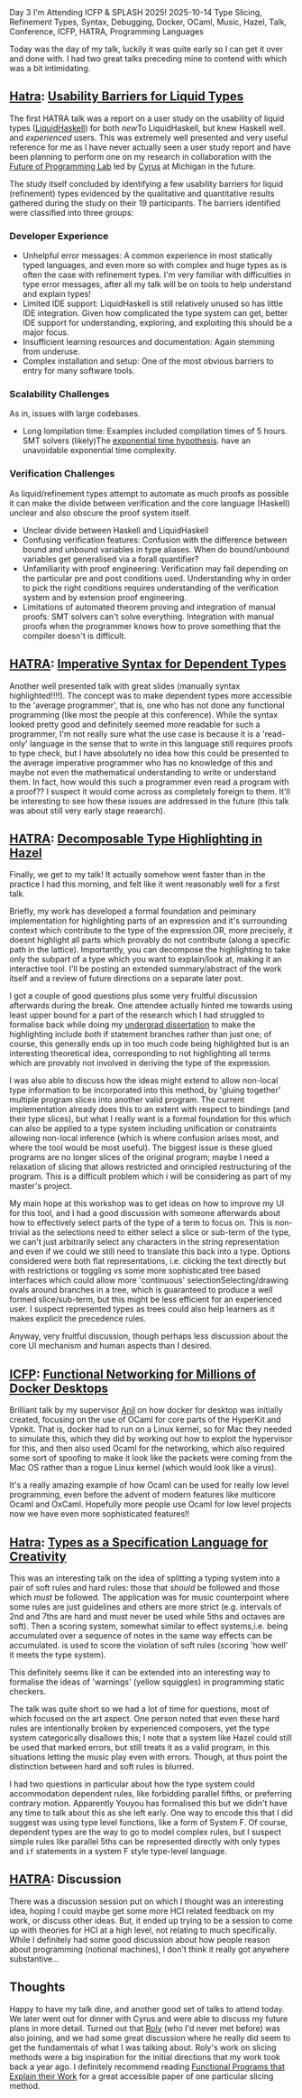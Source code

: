 <post-metadata>
  <post-title>Day 3</post-title>
  <post-series>I'm Attending ICFP & SPLASH 2025!</post-series>
  <post-date>2025-10-14</post-date>
  <post-tags> Type Slicing, Refinement Types, Syntax, Debugging, Docker, OCaml, Music, Hazel, Talk, Conference, ICFP, HATRA, Programming Languages</post-tags>
</post-metadata>

Today was the day of my talk, luckily it was quite early so I can get it over and done with. I had two great talks preceding mine to contend with which was a bit intimidating.

## [Hatra](https://conf.researchr.org/home/icfp-splash-2025/hatra-2025): [Usability Barriers for Liquid Types](https://conf.researchr.org/details/icfp-splash-2025/hatra-2025-papers/5/Usability-Barriers-for-Liquid-Types-Summary-of-Published-Work-)
The first HATRA talk was a report on a user study on the usability of liquid types ([LiquidHaskell](https://ucsd-progsys.github.io/liquidhaskell/)) for both _new_<fn>To LiquidHaskell, but knew Haskell well.</fn> and _experienced_ users. This was extremely well presented and very useful reference for me as I have never actually seen a user study report and have been planning to perform one on my research in collaboration with the [Future of Programming Lab](https://neurocy.notion.site/Future-of-Programming-Lab-241d162461a04064ae1fd9ae32bf4cb1) led by [Cyrus](https://web.eecs.umich.edu/~comar) at Michigan in the future.

The study itself concluded by identifying a few usability barriers for liquid (refinement) types evidenced by the qualitative and quantitative results gathered during the study on their 19 participants. The barriers identified were classified into three groups:
### Developer Experience
- Unhelpful error messages: A common experience in most statically typed languages, and even more so with complex and huge types as is often the case with refinement types. I'm very familiar with difficulties in type error messages, after all my talk will be on tools to help understand and explain types!
- Limited IDE support: LiquidHaskell is still relatively unused so has little IDE integration. Given how complicated the type system can get, better IDE support for understanding, exploring, and exploiting this should be a major focus.
- Insufficient learning resources and documentation: Again stemming from underuse.
- Complex installation and setup: One of the most obvious barriers to entry for many software tools. 

### Scalability Challenges
As in, issues with large codebases.
- Long lompilation time: Examples included compilation times of 5 hours. SMT solvers (likely)<fn>The [exponential time hypothesis](https://en.wikipedia.org/wiki/Exponential_time_hypothesis).</fn> have an unavoidable exponential time complexity.

### Verification Challenges
As liquid/refinement types attempt to automate as much proofs as possible it can make the divide between verification and the core language (Haskell) unclear and also obscure the proof system itself.
- Unclear divide between Haskell and LiquidHaskell
- Confusing verification features: Confusion with the difference between bound and unbound variables in type aliases. When do bound/unbound variables get generalised via a forall quantifier?
- Unfamiliarity with proof engineering: Verification may fail depending on the particular pre and post conditions used. Understanding why in order to pick the right conditions requires understanding of the verification system and by extension proof engineering.
- Limitations of automated theorem proving and integration of manual proofs: SMT solvers can't solve everything. Integration with manual proofs when the programmer knows how to prove something that the compiler doesn't is difficult.

## [HATRA](https://conf.researchr.org/home/icfp-splash-2025/hatra-2025): [Imperative Syntax for Dependent Types](https://conf.researchr.org/details/icfp-splash-2025/hatra-2025-papers/7/Imperative-Syntax-for-Dependent-Types)
Another well presented talk with great slides (manually syntax highlighted!!!!). The concept was to make dependent types more accessible to the 'average programmer', that is, one who has not done any functional programming (like most the people at this conference). While the syntax looked pretty good and definitely seemed more readable for such a programmer, I'm not really sure what the use case is because it is a 'read-only' language in the sense that to write in this language still requires proofs to type check, but I have absolutely no idea how this could be presented to the average imperative programmer who has no knowledge of this and maybe not even the mathematical understanding to write or understand them. In fact, how would this such a programmer even read a program with a proof?? I suspect it would come across as completely foreign to them. It'll be interesting to see how these issues are addressed in the future (this talk was about still very early stage reaearch).

## [HATRA](https://conf.researchr.org/home/icfp-splash-2025/hatra-2025): [Decomposable Type Highlighting in Hazel](https://conf.researchr.org/details/icfp-splash-2025/hatra-2025-papers/2/Decomposable-Type-Highlighting-for-Bidirectional-Type-and-Cast-Systems)
Finally, we get to my talk! It actually somehow went faster than in the practice I had this morning, and felt like it went reasonably well for a first talk. 

Briefly, my work has developed a formal foundation and peiminary implementation for highlighting parts of an expression and it's surrounding context which contribute to the type of the expression.<fn>OR, more precisely, it doesnt highlight all parts which provably do not contribute (along a specific path in the lattice).</fn> Importantly, you can decompose the highlighting to take only the subpart of a type which you want to explain/look at, making it an interactive tool. I'll be posting an extended summary/abstract of the work itself and a review of future directions on a separate later post.

I got a couple of good questions plus some very fruitful discussion afterwards during the break. One attendee actually hinted me towards using least upper bound for a part of the research which I had struggled to formalise back while doing my [undergrad dissertation](/papers/dissertation) to make the highlighting include _both_ if statement branches rather than just one; of course, this generally ends up in too much code being highlighted but is an interesting theoretical idea, corresponding to not highlighting all terms which are provably not involved in deriving the type of the expression.

I was also able to discuss how the ideas might extend to allow non-local type information to be incorporated into this method, by 'gluing together' multiple program slices into another valid program. The current implementation already does this to an extent with respect to bindings (and their type slices), but what I really want is a formal foundation for this which can also be applied to a type system including unification or constraints allowing non-local inference (which is where confusion arises most, and where the tool would be most useful). The biggest issue is these glued programs are no longer slices of the original program; maybe I need a relaxation of slicing that allows restricted and orincipled restructuring of the program. This is a difficult problem which i will be considering as part of my master's project.

My main hope at this workshop was to get ideas on how to improve my UI for this tool, and I had a good discussion with someone afterwards about how to effectively select parts of the type of a term to focus on. This is non-trivial as the selections need to either select a slice or sub-term of the type, we can't just arbitrarily select any characters in the string representation and even if we could we still need to translate this back into a type. Options considered were both flat representations, i.e. clicking the text directly but with restrictions or toggling vs some more sophisticated tree based interfaces which could allow more 'continuous' selection<fn>Selecting/drawing ovals around branches in a tree, which is guaranteed to produce a well formed slice/sub-term</fn>, but this might be less efficient for an experienced user. I suspect represented types as trees could also help learners as it makes explicit the precedence rules.

Anyway, very fruitful discussion, though perhaps less discussion about the core UI mechanism and human aspects than I desired.

## [ICFP](https://icfp25.sigplan.org/): [Functional Networking for Millions of Docker Desktops](https://icfp25.sigplan.org/details/icfp-2025-papers/21/Functional-Networking-for-Millions-of-Docker-Desktops-Experience-Report-)
Brilliant talk by my supervisor [Anil](https://anil.recoil.org/) on how docker for desktop was initially created, focusing on the use of OCaml for core parts of the HyperKit and Vpnkit. That is, docker had to run on a Linux kernel, so for Mac they needed to simulate this, which they did by working out how to exploit the hypervisor for this, and then also used Ocaml for the networking, which also required some sort of spoofing to make it look like the packets were coming from the Mac OS rather than a rogue Linux kernel (which would look like a virus).

It's a really amazing example of how Ocaml can be used for really low level programming, even before the advent of modern features like multicore Ocaml and OxCaml. Hopefully more people use Ocaml for low level projects now we have even more sophisticated features!!

## [Hatra](https://conf.researchr.org/home/icfp-splash-2025/hatra-2025): [Types as a Specification Language for Creativity](https://conf.researchr.org/details/icfp-splash-2025/hatra-2025-papers/1/Types-as-a-Specification-Language-for-Creativity)
This was an interesting talk on the idea of splitting a typing system into a pair of soft rules and hard rules: those that _should_ be followed and those which _must_ be followed. The application was for music counterpoint where some rules are just guidelines and others are more strict (e.g. intervals of 2nd and 7ths are hard and must never be used while 5ths and octaves are soft). Then a scoring system, somewhat similar to effect systems,<fn>i.e. being accumulated over a sequence of notes in the same way effects can be accumulated.</fn> is used to score the violation of soft rules (scoring 'how well' it meets the type system).

This definitely seems like it can be extended into an interesting way to formalise the ideas of 'warnings' (yellow squiggles) in programming static checkers. 

The talk was quite short so we had a lot of time for questions, most of which focused on the art aspect. One person noted that even these hard rules are intentionally broken by experienced composers, yet the type system categorically disallows this; I note that a system like Hazel could still be used that marked errors, but still treats it as a valid program, in this situations letting the music play even with errors. Though, at thus point the distinction between hard and soft rules is blurred. 

I had two questions in particular about how the type system could accommodation dependent rules, like forbidding parallel fifths, or preferring contrary motion. Apparently Youyou has formalised this but we didn't have any time to talk about this as she left early. One way to encode this that I did suggest was using type level functions, like a form of System F. Of course, dependent types are the way to go to model complex rules, but I suspect simple rules like parallel 5ths can be represented directly with only types and <code>if</code> statements in a system F style type-level language.

## [HATRA](https://conf.researchr.org/home/icfp-splash-2025/hatra-2025): Discussion
There was a discussion session put on which I thought was an interesting idea, hoping I could maybe get some more HCI related feedback on my work, or discuss other ideas. But, it ended up trying to be a session to come up with theories for HCI at a high level, not relating to much specifically. While I definitely had some good discussion about how people reason about programming (notional machines), I don't think it really got anywhere substantive...

## Thoughts
Happy to have my talk dine, and another good set of talks to attend today. We later went out for dinner with Cyrus and were able to discuss my future plans in more detail. Turned out that [Roly](https://dynamicaspects.org/research/) (who I'd never met before) was also joining, and we had some great discussion where he really did seem to get the fundamentals of what I was talking about. Roly's work on slicing methods were a big inspiration for the initial directions that my work took back a year ago. I definitely recommend reading [Functional Programs that Explain their Work](https://doi.org/10.1145/2364527.2364579) for a great accessible paper of one particular slicing method.
